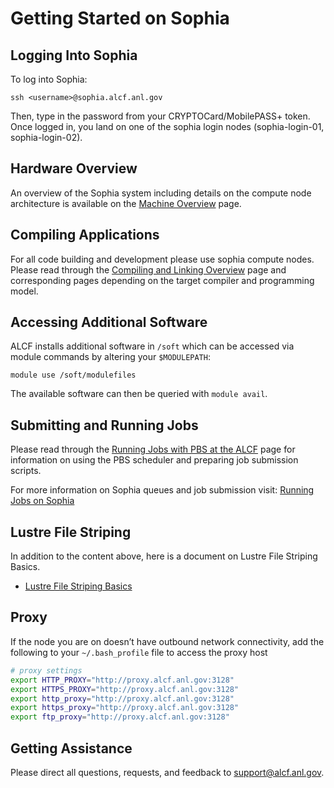 # Getting Started on Sophia

<!-- ## References -->
<!-- In addition to the content below, here is a [getting started video](https://youtu.be/N0Xip1mUZY8) covering the basics of using ThetaGPU and a  related video on Lustre File Striping Basics. This should help you get up and running quickly on the GPU nodes. -->

<!-- - [Video on Getting Started on ThetaGPU](https://youtu.be/N0Xip1mUZY8)  -->
<!-- - [Lustre File Striping Basics](https://www.alcf.anl.gov/support-center/training-assets/file-systems-and-io-performance) -->

## Logging Into Sophia

To log into Sophia:
```
ssh <username>@sophia.alcf.anl.gov
```
Then, type in the password from your CRYPTOCard/MobilePASS+ token. Once logged
in, you land on one of the sophia login nodes (sophia-login-01, sophia-login-02). 

## Hardware Overview

An overview of the Sophia system including details on the compute node architecture is available on the [Machine Overview](./hardware-overview/machine-overview.md) page.

<!-- ## Setup Sophia environment -->

<!-- Generally you will be working on the Sophia compute nodes, a.k.a. GPU -->
<!-- nodes. (NEEDS UPDATING; NEEDS INFO ABOUT PRIMARY USE CASES (JupyterHub and -->
<!-- large inference (?)) -->

## Compiling Applications

For all code building and development please use sophia compute nodes. Please read through the [Compiling and Linking Overview](./compiling-and-linking/compiling-and-linking-overview.md) page and corresponding pages depending on the target compiler and programming model.

## Accessing Additional Software

ALCF installs additional software in `/soft` which can be accessed via module
commands by altering your `$MODULEPATH`:
```
module use /soft/modulefiles
```
The available software can then be queried with `module avail`.

<!-- ## NVIDIA HPC SDK -->
  
<!-- ```module use /soft/thetagpu/hpc-sdk/modulefiles``` -->
  
<!-- – Adds more modules for Nvidia SDK -->
  
<!-- ```module avail``` -->
  
<!-- – Shows you the new modules you have available -->
<!-- – 20.9 version will be loaded by default -->
<!-- – 21.2 version available using CUDA11 driver -->
<!-- – 21.3 version available using CUDA11 driver -->
  
<!-- ```nvhpc``` -->
  
<!-- – Loads the SDK and sets various compiler environment variables so that build tools will likely pick up the compilers by default -->
<!-- – MPI wrappers disabled -->
  
<!-- ```nvhpc-byo-compiler``` -->
  
<!-- – Identical to nvhpc but doesn’t set compiler environment variables -->
  
<!-- ```nvhpc-nompi``` -->
  
<!-- – Excludes MPI libraries -->

## Submitting and Running Jobs

Please read through the [Running Jobs with PBS at the ALCF](../running-jobs/job-and-queue-scheduling.md) page for information on using the PBS scheduler and preparing job submission scripts.

For more information on Sophia queues and job submission visit: [Running Jobs
on Sophia](./queueing-and-running-jobs/running-jobs.md)


## Lustre File Striping

In addition to the content above, here is a document on Lustre File Striping Basics. 

- [Lustre File Striping Basics](https://www.alcf.anl.gov/support-center/training-assets/file-systems-and-io-performance)

## Proxy

If the node you are on doesn’t have outbound network connectivity, add the following to your `~/.bash_profile` file to access the proxy host

```bash
# proxy settings
export HTTP_PROXY="http://proxy.alcf.anl.gov:3128"
export HTTPS_PROXY="http://proxy.alcf.anl.gov:3128"
export http_proxy="http://proxy.alcf.anl.gov:3128"
export https_proxy="http://proxy.alcf.anl.gov:3128"
export ftp_proxy="http://proxy.alcf.anl.gov:3128"
```
<!-- export no_proxy="admin,polaris-adminvm-01,localhost,*.cm.polaris.alcf.anl.gov,polaris-*,*.polaris.alcf.anl.gov,*.alcf.anl.gov" -->


<!-- ## MPI -->
<!-- ALCF provides a few MPI package built specifically for ThetaGPU -->
<!-- – UCX is enabled -->

<!-- ```module load openmpi``` -->

<!-- – Default module is openmpi/openmpi-4.1.0 -->

<!-- ```module av openmpi``` -->

<!-- List of possible openmpi modules -->

## Getting Assistance

Please direct all questions, requests, and feedback to [support@alcf.anl.gov](mailto:support@alcf.anl.gov).
